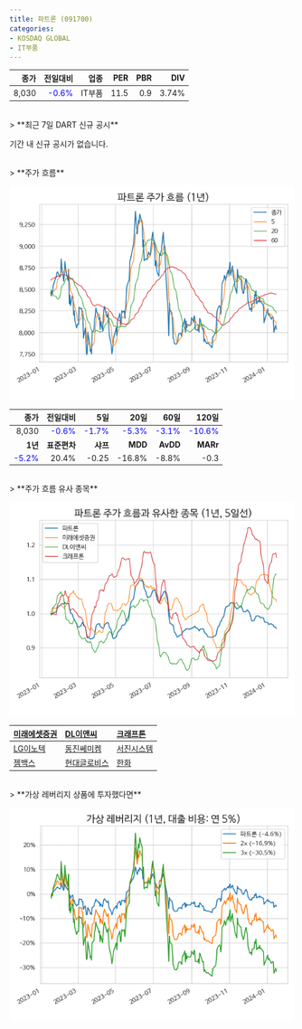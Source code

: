 ```yaml
---
title: 파트론 (091700)
categories:
- KOSDAQ GLOBAL
- IT부품
---
```


|**종가**|**전일대비**|**업종**|**PER**|**PBR**|**DIV**|
|-------:|-----------:|-------:|------:|------:|------:|
|8,030|<span style="color: blue">-0.6%</span>|IT부품|11.5|0.9|3.74%|

<!-- more -->

<br>
> **최근 7일 DART 신규 공시<a id="dart"></a>**

기간 내 신규 공시가 없습니다.

<br>
> **주가 흐름<a id="price"></a>**

![091700](/assets/images/stock/091700.png)

|**종가**|**전일대비**|**5일**|**20일**|**60일**|**120일**|
|-------:|-----------:|------:|-------:|-------:|--------:|
| 8,030 | <span style="color: blue">-0.6%</span> | <span style="color: blue">-1.7%</span> | <span style="color: blue">-5.3%</span> | <span style="color: blue">-3.1%</span> | <span style="color: blue">-10.6%</span> |
|**1년**|**표준편차**|**샤프**|**MDD**|**AvDD**|**MARr**|
| <span style="color: blue">-5.2%</span> | 20.4% | -0.25 | -16.8% | -8.8% | -0.3 |

<br>
> **주가 흐름 유사 종목<a id="corr"></a>**

![091700](/assets/images/stock/091700_corr.png)

| [미래에셋증권](/006800/) | [DL이앤씨](/375500/) | [크래프톤](/259960/) |
|:---------------------------------------|:---------------------------------------|:---------------------------------------|
| [LG이노텍](/011070/) | [동진쎄미켐](/005290/) | [서진시스템](/178320/) |
| [젬백스](/082270/) | [현대글로비스](/086280/) | [한화](/000880/) |

<br>
> **가상 레버리지 상품에 투자했다면<a id="2x"></a>**

![091700](/assets/images/stock/091700_2x.png)

[^corr]: 상관계수를 이용하여 분석하였습니다.